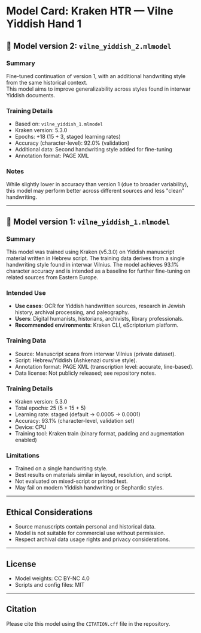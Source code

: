 # Model Card: Kraken HTR — Vilne Yiddish Hand 1

## 🔸 Model version 2: `vilne_yiddish_2.mlmodel`

### Summary

Fine-tuned continuation of version 1, with an additional handwriting style from the same historical context.  
This model aims to improve generalizability across styles found in interwar Yiddish documents.

### Training Details

- Based on: `vilne_yiddish_1.mlmodel`  
- Kraken version: 5.3.0  
- Epochs: +18 (15 + 3, staged learning rates)  
- Accuracy (character-level): 92.0% (validation)  
- Additional data: Second handwriting style added for fine-tuning  
- Annotation format: PAGE XML  

### Notes

While slightly lower in accuracy than version 1 (due to broader variability), this model may perform better across different sources and less "clean" handwriting.

---

## 🔸 Model version 1: `vilne_yiddish_1.mlmodel`

### Summary

This model was trained using Kraken (v5.3.0) on Yiddish manuscript material written in Hebrew script. The training data derives from a single handwriting style found in interwar Vilnius. The model achieves 93.1% character accuracy and is intended as a baseline for further fine-tuning on related sources from Eastern Europe.

### Intended Use

- **Use cases**: OCR for Yiddish handwritten sources, research in Jewish history, archival processing, and paleography.
- **Users**: Digital humanists, historians, archivists, library professionals.
- **Recommended environments**: Kraken CLI, eScriptorium platform.

### Training Data

- Source: Manuscript scans from interwar Vilnius (private dataset).
- Script: Hebrew/Yiddish (Ashkenazi cursive style).
- Annotation format: PAGE XML (transcription level: accurate, line-based).
- Data license: Not publicly released; see repository notes.

### Training Details

- Kraken version: 5.3.0
- Total epochs: 25 (5 + 15 + 5)
- Learning rate: staged (default → 0.0005 → 0.0001)
- Accuracy: 93.1% (character-level, validation set)
- Device: CPU
- Training tool: Kraken train (binary format, padding and augmentation enabled)

### Limitations

- Trained on a single handwriting style.
- Best results on materials similar in layout, resolution, and script.
- Not evaluated on mixed-script or printed text.
- May fail on modern Yiddish handwriting or Sephardic styles.

---

## Ethical Considerations

- Source manuscripts contain personal and historical data.
- Model is not suitable for commercial use without permission.
- Respect archival data usage rights and privacy considerations.

---

## License

- Model weights: CC BY-NC 4.0
- Scripts and config files: MIT

---

## Citation

Please cite this model using the `CITATION.cff` file in the repository.
